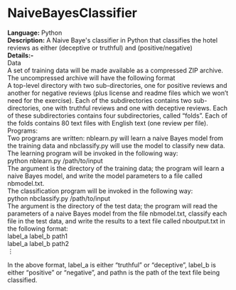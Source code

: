# NaiveBayesClassifier
<b>Language:</b> Python<br/>
<b>Description:</b> A Naive Baye's classifier in Python that classifies the hotel reviews as either (deceptive or truthful) and (positive/negative)<br/>
<b>Details:-</b><br/>
Data<br/>
A set of training data will be made available as a compressed ZIP archive. The uncompressed archive will have the following format<br/>
A top-level directory with two sub-directories, one for positive reviews and another for negative reviews (plus license and readme files which we won’t need for the exercise).
Each of the subdirectories contains two sub-directories, one with truthful reviews and one with deceptive reviews.
Each of these subdirectories contains four subdirectories, called “folds”.
Each of the folds contains 80 text files with English text (one review per file).
<br/>
Programs:<br/>
Two programs are written: nblearn.py will learn a naive Bayes model from the training data and nbclassify.py will use the model to classify new data. The learning program will be invoked in the following way:
<br/>
python nblearn.py /path/to/input
<br/>
The argument is the directory of the training data; the program will learn a naive Bayes model, and write the model parameters to a file called nbmodel.txt.<br/>
The classification program will be invoked in the following way:
<br/>
python nbclassify.py /path/to/input
<br/>
The argument is the directory of the test data; the program will read the parameters of a naive Bayes model from the file nbmodel.txt, classify each file in the test data, and write the results to a text file called nboutput.txt in the following format:
<br/>
label_a label_b path1<br/>
label_a label_b path2<br/>
⋮<br/>

In the above format, label_a is either “truthful” or “deceptive”, label_b is either “positive” or “negative”, and pathn is the path of the text file being classified.
